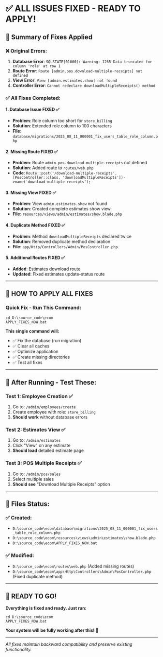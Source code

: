 # ✅ ALL ISSUES FIXED - READY TO APPLY!

## 🎯 **Summary of Fixes Applied**

### ❌ **Original Errors:**
1. **Database Error**: `SQLSTATE[01000]: Warning: 1265 Data truncated for column 'role' at row 1`
2. **Route Error**: `Route [admin.pos.download-multiple-receipts] not defined`
3. **View Error**: `View [admin.estimates.show] not found`
4. **Controller Error**: `Cannot redeclare downloadMultipleReceipts() method`

### ✅ **All Fixes Completed:**

#### 1. **Database Issue FIXED** ✅
- **Problem**: Role column too short for `store_billing`
- **Solution**: Extended role column to 100 characters
- **File**: `database/migrations/2025_08_11_000001_fix_users_table_role_column.php`

#### 2. **Missing Route FIXED** ✅
- **Problem**: Route `admin.pos.download-multiple-receipts` not defined
- **Solution**: Added route to `routes/web.php`
- **Code**: `Route::post('/download-multiple-receipts', [PosController::class, 'downloadMultipleReceipts'])->name('download-multiple-receipts');`

#### 3. **Missing View FIXED** ✅
- **Problem**: View `admin.estimates.show` not found
- **Solution**: Created complete estimates show view
- **File**: `resources/views/admin/estimates/show.blade.php`

#### 4. **Duplicate Method FIXED** ✅
- **Problem**: Method `downloadMultipleReceipts` declared twice
- **Solution**: Removed duplicate method declaration
- **File**: `app/Http/Controllers/Admin/PosController.php`

#### 5. **Additional Routes FIXED** ✅
- **Added**: Estimates download route
- **Updated**: Fixed estimates update-status route

---

## 🚀 **HOW TO APPLY ALL FIXES**

### **Quick Fix - Run This Command:**
```batch
cd D:\source_code\ecom
APPLY_FIXES_NOW.bat
```

**This single command will:**
- ✅ Fix the database (run migration)
- ✅ Clear all caches
- ✅ Optimize application
- ✅ Create missing directories
- ✅ Test all fixes

---

## 🧪 **After Running - Test These:**

### **Test 1: Employee Creation** ✅
1. Go to: `/admin/employees/create`
2. Create employee with role: `store_billing`
3. **Should work** without database errors

### **Test 2: Estimates View** ✅
1. Go to: `/admin/estimates`
2. Click "View" on any estimate
3. **Should load** detailed estimate page

### **Test 3: POS Multiple Receipts** ✅
1. Go to: `/admin/pos/sales`
2. Select multiple sales
3. **Should see** "Download Multiple Receipts" option

---

## 📂 **Files Status:**

### **✅ Created:**
- `D:\source_code\ecom\database\migrations\2025_08_11_000001_fix_users_table_role_column.php`
- `D:\source_code\ecom\resources\views\admin\estimates\show.blade.php`
- `D:\source_code\ecom\APPLY_FIXES_NOW.bat`

### **✅ Modified:**
- `D:\source_code\ecom\routes\web.php` (Added missing routes)
- `D:\source_code\ecom\app\Http\Controllers\Admin\PosController.php` (Fixed duplicate method)

---

## 🎉 **READY TO GO!**

**Everything is fixed and ready. Just run:**

```batch
cd D:\source_code\ecom
APPLY_FIXES_NOW.bat
```

**Your system will be fully working after this!** 🚀

---

*All fixes maintain backward compatibility and preserve existing functionality.*
